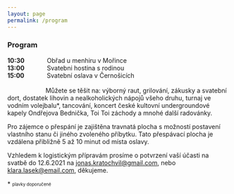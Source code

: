 ```yaml
---
layout: page
permalink: /program
---
```


### Program
**10:30** &nbsp;&nbsp;&nbsp;&nbsp;&nbsp;&nbsp;&nbsp;&nbsp;&nbsp;&nbsp;&nbsp; Obřad u menhiru v Mořince<br/>
**13:00** &nbsp;&nbsp;&nbsp;&nbsp;&nbsp;&nbsp;&nbsp;&nbsp;&nbsp;&nbsp;&nbsp; Svatebni hostina s rodinou <br/>
**15:00** &nbsp;&nbsp;&nbsp;&nbsp;&nbsp;&nbsp;&nbsp;&nbsp;&nbsp;&nbsp;&nbsp; Svatební oslava v Černošicích <br/>
<br/>
&nbsp;&nbsp;&nbsp;&nbsp;&nbsp;&nbsp;&nbsp;&nbsp;&nbsp;&nbsp;&nbsp;&nbsp;&nbsp;&nbsp;&nbsp;&nbsp;&nbsp;&nbsp;&nbsp;&nbsp;&nbsp; Můžete se těšit na: výborný raut, grilování, zákusky a svatební dort, dostatek lihovin a nealkoholických nápojů všeho druhu, turnaj ve vodním volejbalu\*, tancování, koncert české kultovní undergroundové kapely Ondřejova Bednička, Toi Toi záchody a mnohé další radovánky.<br/>

Pro zájemce o přespání je zajištěna travnatá plocha s možností postavení vlastního stanu či jiného zvoleného příbytku. Tato přespávací plocha je vzdálena přibližně 5 až 10 minut od místa oslavy.

Vzhledem k logistickým přípravám prosíme o potvrzení vaší účasti na svatbě do 12.6.2021 na [jonas.kratochvil@gmail.com](mailto:jonas.kratochvil@gmail.com), nebo [klara.lasek@email.com](mailto:klara.lasek@email.com), děkujeme.

\* <sub><sup>plavky doporučené</sup></sub>
